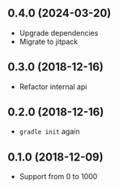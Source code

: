 <a name="0.4.0"></a>
## 0.4.0 (2024-03-20)

- Upgrade dependencies
- Migrate to jitpack


<a name="0.3.0"></a>
## 0.3.0 (2018-12-16)

- Refactor internal api

<a name="0.2.0"></a>
## 0.2.0 (2018-12-16)

- `gradle init` again

<a name="0.1.0"></a>
## 0.1.0 (2018-12-09)

- Support from 0 to 1000
